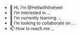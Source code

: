- 👋 Hi, I’m @Hellwiththeheel
- 👀 I’m interested in ...
- 🌱 I’m currently learning ...
- 💞️ I’m looking to collaborate on ...
- 📫 How to reach me ...

<!---
Hellwiththeheel/Hellwiththeheel is a ✨ special ✨ repository because its `README.md` (this file) appears on your GitHub profile.
You can click the Preview link to take a look at your changes.
--->
